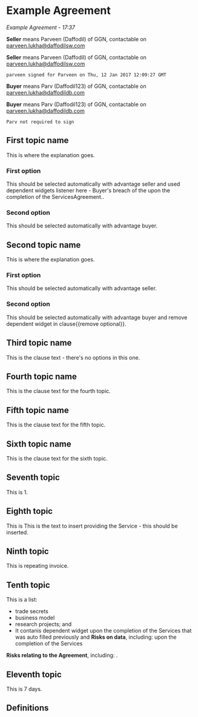 # Example Agreement

*Example Agreement - 17:37*

**Seller** means Parveen (Daffodil) of GGN, contactable on parveen.lukha@daffodilsw.com

**Seller** means Parveen (Daffodil) of GGN, contactable on parveen.lukha@daffodilsw.com

`parveen signed for Parveen on Thu, 12 Jan 2017 12:09:27 GMT`

**Buyer** means Parv (Daffodil123) of GGN, contactable on parveen.lukha@daffodildb.com

**Buyer** means Parv (Daffodil123) of GGN, contactable on parveen.lukha@daffodildb.com

`Parv not required to sign`

## First topic name

This is where the explanation goes.

### First option

This should be selected automatically with advantage seller and used dependent widgets listener here - Buyer's breach of the upon the completion of the ServicesAgreement..

### Second option

This should be selected automatically with advantage buyer.

## Second topic name

This is where the explanation goes.

### First option

This should be selected automatically with advantage seller.

### Second option

This should be selected automatically with advantage buyer and remove dependent widget in clause{{remove optional}}.

## Third topic name

This is the clause text - there's no options in this one.

## Fourth topic name

This is the clause text for the fourth topic.

## Fifth topic name

This is the clause text for the fifth topic.

## Sixth topic name

This is the clause text for the sixth topic.

## Seventh topic

This is 1.

## Eighth topic

This is This is the text to insert providing the Service  - this should be inserted.

## Ninth topic

This is repeating invoice.

## Tenth topic

This is a list:

- trade secrets
- business model
- research projects; and
- It contanis dependent widget upon the completion of the Services that was auto filled previously
 and **Risks on data**, including:
upon the completion of the Services

**Risks relating to the Agreement**, including:
.

## Eleventh topic

This is 7 days.

## Definitions

